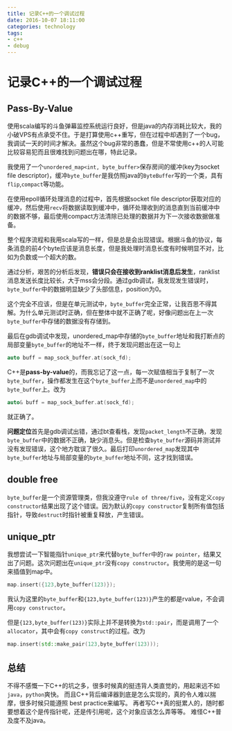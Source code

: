 ```yaml
---
title: 记录C++的一个调试过程
date: 2016-10-07 18:11:00
categories: technology
tags:
- c++
- debug
---
```

# 记录C++的一个调试过程

## Pass-By-Value

使用scala编写的斗鱼弹幕监控系统运行良好，但是java的内存消耗比较大，我的小破VPS有点承受不住。于是打算使用c++重写，但在过程中却遇到了一个bug，我调试一天的时间才解决。虽然这个bug非常的愚蠢，但是不常使用c++的人可能比较容易犯而且很难找到问题出在哪，特此记录。

我使用了一个`unordered_map<int, byte_buffer>`保存房间的缓冲(key为socket file descriptor)，缓冲`byte_buffer`是我仿照java的`ByteBuffer`写的一个类，具有`flip`,`compact`等功能。

在使用epoll循环处理消息的过程中，首先根据socket file descriptor获取对应的缓冲，然后使用`recv`将数据读取到缓冲中，循环处理收到的消息直到当前缓冲中的数据不够，最后使用compact方法清除已处理的数据并为下一次接收数据做准备。

整个程序流程和我用scala写的一样，但是总是会出现错误。根据斗鱼的协议，每条消息的前4个byte应该是消息长度，但是我处理时消息长度有时候明显不对，比如为负数或一个超大的数。

通过分析，艰苦的分析后发现，**错误只会在接收到ranklist消息后发生**，ranklist消息发送长度比较长，大于mss会分段。通过gdb调试，我发现发生错误时，`byte_buffer`中的数据明显缺少了头部信息，position为0。

这个完全不应该，但是在单元测试中，`byte_buffer`完全正常，让我百思不得其解。为什么单元测试时正确，但在整体中就不正确了呢，好像问题出在上一次`byte_buffer`中存储的数据没有存储到。

最后在gdb调试中发现，unordered_map中存储的`byte_buffer`地址和我打断点的局部变量`byte_buffer`的地址不一样，终于发现问题出在这一句上

```C++
auto buff = map_sock_buffer.at(sock_fd);
```

C++是**pass-by-value**的，而我忘记了这一点，每一次赋值相当于复制了一次`byte_buffer`，操作都发生在这个`byte_buffer`上而不是`unordered_map`中的`byte_buffer`上。改为

```C++
auto& buff = map_sock_buffer.at(sock_fd);
```
就正确了。

**问题定位**首先是gdb调试出错，通过bt查看栈，发现`packet_length`不正确，发现`byte_buffer`中的数据不正确，缺少消息头。但是检查`byte_buffer`源码并测试并没有发现错误，这个地方耽误了很久。最后打印`unordered_map`发现其中`byte_buffer`地址与局部变量的`byte_buffer`地址不同，这才找到错误。

## double free
`byte_buffer`是一个资源管理类，但我没遵守`rule of three/five`，没有定义`copy constructor`结果出现了这个错误。因为默认的`copy constructor`复制所有值包括指针，导致`destruct`时指针被重复释放，产生错误。

## unique_ptr
我想尝试一下智能指针`unique_ptr`来代替`byte_buffer`中的`raw pointer`，结果又出了问题。这次问题出在`unique_ptr`没有`copy constructor`。我使用的是这一句来插值到map中。

```C++
map.insert({123,byte_buffer(123)});
```

我认为这里的`byte_buffer`和`{123,byte_buffer(123)}`产生的都是rvalue，不会调用`copy constructor`。

但是`{123,byte_buffer(123)}`实际上并不是转换为`std::pair`，而是调用了一个`allocator`，其中会有`copy construct`的过程。改为

```C++
map.insert(std::make_pair(123,byte_buffer(123)));
```

## 总结
不得不感慨一下C++的坑之多，很多时候真的挺违背人类直觉的，用起来远不如`java`，`python`爽快。
而且C++背后编译器到底是怎么实现的，真的令人难以揣摩，很多时候只能遵照 best practice来编写。
再者写C++真的挺累人的，随时都要想着这个是传指针呢，还是传引用呢，这个对象应该怎么弄等等。
难怪C++普及度不及java。